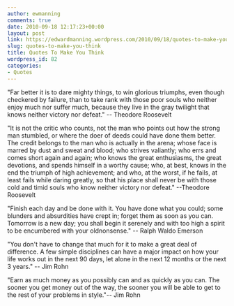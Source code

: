 ```yaml
---
author: ewmanning
comments: true
date: 2010-09-18 12:17:23+00:00
layout: post
link: https://edwardmanning.wordpress.com/2010/09/18/quotes-to-make-you-think/
slug: quotes-to-make-you-think
title: Quotes To Make You Think
wordpress_id: 82
categories:
- Quotes
---
```


"Far better it is to dare mighty things, to win glorious triumphs, even  though checkered by failure, than to take rank with those poor souls who  neither enjoy much nor suffer much, because they live in the gray  twilight that knows neither victory nor defeat." -- Theodore Roosevelt

"It is not the critic who counts, not the man who points  out how the strong man stumbled, or where the doer of deeds could have  done them better.  The credit belongs to the man who is actually in the  arena; whose face is marred by dust and sweat and blood; who strives  valiantly; who errs and comes short again and again; who knows the great  enthusiasms, the great devotions, and spends himself in a worthy cause;  who, at best, knows in the end the triumph of high achievement; and  who, at the worst, if he fails, at least fails while daring greatly, so  that his place shall never be with those cold and timid souls who know  neither victory nor defeat." --Theodore Roosevelt

"Finish each day and be done with it. You have done what you could; some  blunders and absurdities have crept in; forget them as soon as you can.  Tomorrow is a new day; you shall begin it serenely and with too high a  spirit to be encumbered with your oldnonsense." -- Ralph Waldo Emerson

"You don't have to change that much for it to make a great deal of  difference. A few simple disciplines can have a major impact on how your  life works out in the next 90 days, let alone in the next 12 months or  the next 3 years." -- Jim Rohn

"Earn as much money as you possibly can and as quickly as you can. The  sooner you get money out of the way, the sooner you will be able to get  to the rest of your problems in style."-- Jim Rohn

